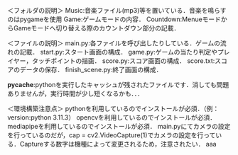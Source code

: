 ＜フォルダの説明＞
Music:音楽ファイル(mp3)等を置いている．音楽を鳴らすのはpygameを使用
Game:ゲームモードの内容．
Countdown:MenueモードからGameモードへ切り替える際のカウントダウン部分の記載．

＜ファイルの説明＞
main.py:各ファイルを呼び出したりしている．ゲームの流れの記載．
start.py:スタート画面の構成．
game.py:ゲームの当たり判定やプレイヤー，タッチポイントの描画．
score.py:スコア画面の構成．
score.txt:スコアのデータの保存．
finish_scene.py:終了画面の構成．



__pycache__:pythonを実行したキャッシュが残されたファイルです．消しても問題ありませんが，実行時間が少し短くなるかも．．．

＜環境構築注意点＞
pythonを利用しているのでインストールが必須．（例：version:python 3.11.3）
opencvを利用しているのでインストールが必須．
mediapipeを利用しているのでインストールが必須．
main.pyにてカメラの設定を行っているのだが，cap = cv2.VideoCapture(1)でカメラの設定を行っている．Captureする数字は機種によって変更されるため，注意されたい．
aaa
